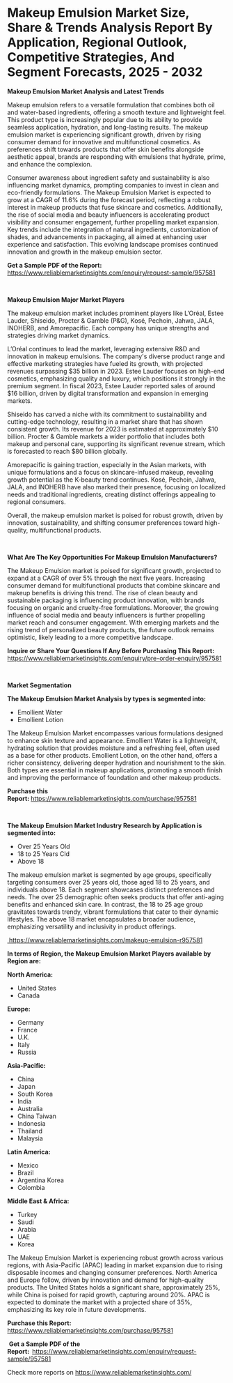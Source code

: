 <p><h1>Makeup Emulsion Market Size, Share & Trends Analysis Report By Application, Regional Outlook, Competitive Strategies, And Segment Forecasts, 2025 - 2032</h1></p><p><strong>Makeup Emulsion Market Analysis and Latest Trends</strong></p>
<p><p>Makeup emulsion refers to a versatile formulation that combines both oil and water-based ingredients, offering a smooth texture and lightweight feel. This product type is increasingly popular due to its ability to provide seamless application, hydration, and long-lasting results. The makeup emulsion market is experiencing significant growth, driven by rising consumer demand for innovative and multifunctional cosmetics. As preferences shift towards products that offer skin benefits alongside aesthetic appeal, brands are responding with emulsions that hydrate, prime, and enhance the complexion.</p><p>Consumer awareness about ingredient safety and sustainability is also influencing market dynamics, prompting companies to invest in clean and eco-friendly formulations. The Makeup Emulsion Market is expected to grow at a CAGR of 11.6% during the forecast period, reflecting a robust interest in makeup products that fuse skincare and cosmetics. Additionally, the rise of social media and beauty influencers is accelerating product visibility and consumer engagement, further propelling market expansion. Key trends include the integration of natural ingredients, customization of shades, and advancements in packaging, all aimed at enhancing user experience and satisfaction. This evolving landscape promises continued innovation and growth in the makeup emulsion sector.</p></p>
<p><strong>Get a Sample PDF of the Report:&nbsp;</strong> <a href="https://www.reliablemarketinsights.com/enquiry/request-sample/957581?utm_campaign=1894&utm_medium=2&utm_source=Github&utm_content=ia&utm_term=05042025&utm_id=makeup-emulsion">https://www.reliablemarketinsights.com/enquiry/request-sample/957581</a></p>
<p>&nbsp;</p>
<p><strong>Makeup Emulsion Major Market Players</strong></p>
<p><p>The makeup emulsion market includes prominent players like L’Oréal, Estee Lauder, Shiseido, Procter & Gamble (P&G), Kosé, Pechoin, Jahwa, JALA, INOHERB, and Amorepacific. Each company has unique strengths and strategies driving market dynamics.</p><p>L’Oréal continues to lead the market, leveraging extensive R&D and innovation in makeup emulsions. The company's diverse product range and effective marketing strategies have fueled its growth, with projected revenues surpassing $35 billion in 2023. Estee Lauder focuses on high-end cosmetics, emphasizing quality and luxury, which positions it strongly in the premium segment. In fiscal 2023, Estee Lauder reported sales of around $16 billion, driven by digital transformation and expansion in emerging markets.</p><p>Shiseido has carved a niche with its commitment to sustainability and cutting-edge technology, resulting in a market share that has shown consistent growth. Its revenue for 2023 is estimated at approximately $10 billion. Procter & Gamble markets a wider portfolio that includes both makeup and personal care, supporting its significant revenue stream, which is forecasted to reach $80 billion globally.</p><p>Amorepacific is gaining traction, especially in the Asian markets, with unique formulations and a focus on skincare-infused makeup, revealing growth potential as the K-beauty trend continues. Kosé, Pechoin, Jahwa, JALA, and INOHERB have also marked their presence, focusing on localized needs and traditional ingredients, creating distinct offerings appealing to regional consumers.</p><p>Overall, the makeup emulsion market is poised for robust growth, driven by innovation, sustainability, and shifting consumer preferences toward high-quality, multifunctional products.</p></p>
<p>&nbsp;</p>
<p><strong>What Are The Key Opportunities For Makeup Emulsion Manufacturers?</strong></p>
<p><p>The Makeup Emulsion market is poised for significant growth, projected to expand at a CAGR of over 5% through the next five years. Increasing consumer demand for multifunctional products that combine skincare and makeup benefits is driving this trend. The rise of clean beauty and sustainable packaging is influencing product innovation, with brands focusing on organic and cruelty-free formulations. Moreover, the growing influence of social media and beauty influencers is further propelling market reach and consumer engagement. With emerging markets and the rising trend of personalized beauty products, the future outlook remains optimistic, likely leading to a more competitive landscape.</p></p>
<p><strong>Inquire or Share Your Questions If Any Before Purchasing This Report:</strong> <a href="https://www.reliablemarketinsights.com/enquiry/pre-order-enquiry/957581?utm_campaign=1894&utm_medium=2&utm_source=Github&utm_content=ia&utm_term=05042025&utm_id=makeup-emulsion">https://www.reliablemarketinsights.com/enquiry/pre-order-enquiry/957581</a></p>
<p>&nbsp;</p>
<p><strong>Market Segmentation</strong></p>
<p><strong>The Makeup Emulsion Market Analysis by types is segmented into:</strong></p>
<p><ul><li>Emollient Water</li><li>Emollient Lotion</li></ul></p>
<p><p>The Makeup Emulsion Market encompasses various formulations designed to enhance skin texture and appearance. Emollient Water is a lightweight, hydrating solution that provides moisture and a refreshing feel, often used as a base for other products. Emollient Lotion, on the other hand, offers a richer consistency, delivering deeper hydration and nourishment to the skin. Both types are essential in makeup applications, promoting a smooth finish and improving the performance of foundation and other makeup products.</p></p>
<p><strong>Purchase this Report:&nbsp;</strong><a href="https://www.reliablemarketinsights.com/purchase/957581?utm_campaign=1894&utm_medium=2&utm_source=Github&utm_content=ia&utm_term=05042025&utm_id=makeup-emulsion">https://www.reliablemarketinsights.com/purchase/957581</a></p>
<p>&nbsp;</p>
<p><strong>The Makeup Emulsion Market Industry Research by Application is segmented into:</strong></p>
<p><ul><li>Over 25 Years Old</li><li>18 to 25 Years Cld</li><li>Above 18</li></ul></p>
<p><p>The makeup emulsion market is segmented by age groups, specifically targeting consumers over 25 years old, those aged 18 to 25 years, and individuals above 18. Each segment showcases distinct preferences and needs. The over 25 demographic often seeks products that offer anti-aging benefits and enhanced skin care. In contrast, the 18 to 25 age group gravitates towards trendy, vibrant formulations that cater to their dynamic lifestyles. The above 18 market encapsulates a broader audience, emphasizing versatility and inclusivity in product offerings.</p></p>
<p><a href="https://www.reliablemarketinsights.com/makeup-emulsion-r957581?utm_campaign=1894&utm_medium=2&utm_source=Github&utm_content=ia&utm_term=05042025&utm_id=makeup-emulsion">&nbsp;https://www.reliablemarketinsights.com/makeup-emulsion-r957581</a></p>
<p><strong>In terms of Region, the Makeup Emulsion Market Players available by Region are:</strong></p>
<p>
    <p> <strong> North America: </strong>
        <ul>
            <li>United States</li>
            <li>Canada</li>
        </ul>
        </p> 
    <p> <strong> Europe: </strong>
        <ul>
            <li>Germany</li>
            <li>France</li>
            <li>U.K.</li>
            <li>Italy</li>
            <li>Russia</li>
        </ul>
        </p> 
    <p> <strong> Asia-Pacific: </strong>
        <ul>
            <li>China</li>
            <li>Japan</li>
            <li>South Korea</li>
            <li>India</li>
            <li>Australia</li>
            <li>China Taiwan</li>
            <li>Indonesia</li>
            <li>Thailand</li>
            <li>Malaysia</li>
        </ul>
        </p> 
    <p> <strong> Latin America: </strong>
        <ul>
            <li>Mexico</li>
            <li>Brazil</li>
            <li>Argentina Korea</li>
            <li>Colombia</li>
        </ul>
        </p> 
    <p> <strong> Middle East & Africa: </strong>
        <ul>
            <li>Turkey</li>
            <li>Saudi</li>
            <li>Arabia</li>
            <li>UAE</li>
            <li>Korea</li>
        </ul>
    </p>
    </p>
<p><p>The Makeup Emulsion Market is experiencing robust growth across various regions, with Asia-Pacific (APAC) leading in market expansion due to rising disposable incomes and changing consumer preferences. North America and Europe follow, driven by innovation and demand for high-quality products. The United States holds a significant share, approximately 25%, while China is poised for rapid growth, capturing around 20%. APAC is expected to dominate the market with a projected share of 35%, emphasizing its key role in future developments.</p></p>
<p><strong>Purchase this Report: </strong><a href="https://www.reliablemarketinsights.com/purchase/957581?utm_campaign=1894&utm_medium=2&utm_source=Github&utm_content=ia&utm_term=05042025&utm_id=makeup-emulsion">https://www.reliablemarketinsights.com/purchase/957581</a></p>
<p>&nbsp;<strong>Get a Sample PDF of the Report:&nbsp;&nbsp;</strong><a href="https://www.reliablemarketinsights.com/enquiry/request-sample/957581?utm_campaign=1894&utm_medium=2&utm_source=Github&utm_content=ia&utm_term=05042025&utm_id=makeup-emulsion">https://www.reliablemarketinsights.com/enquiry/request-sample/957581</a></p>
<p><strong></strong></p>
<p>Check more reports on <a href="https://www.reliablemarketinsights.com/?utm_campaign=1894&utm_medium=2&utm_source=Github&utm_content=ia&utm_term=05042025&utm_id=makeup-emulsion">https://www.reliablemarketinsights.com/</a></p>